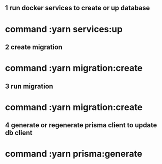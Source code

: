 ## 1 run docker services to create or up database 
# command :yarn services:up

## 2 create migration  
# command :yarn migration:create

## 3 run migration  
# command :yarn migration:create


## 4 generate or regenerate prisma client to update db client  
# command :yarn prisma:generate

